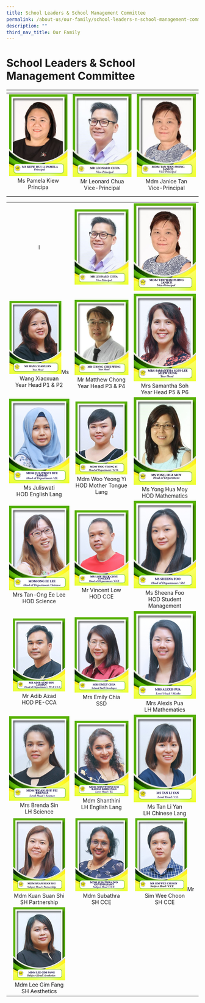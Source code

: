 ```yaml
---
title: School Leaders & School Management Committee
permalink: /about-us/our-family/school-leaders-n-school-management-committee/
description: ""
third_nav_title: Our Family
---
```

# School Leaders & School Management Committee

<table width="750px">
<thead>
  <tr>
    <th width="250px"></th>
    <th width="250px"></th>
    <th width="250px"></th>
  </tr>
</thead>
<tbody>
  <tr>
    <td width="250px" style="text-align: center;"> <img src="/images/About%20us/Leaders%20&%20Management%20Committee/SLM1.jpg"> Ms Pamela Kiew<br>Principa</td>
    <td width="250px" style="text-align: center;"><img src="/images/About%20us/Leaders%20&%20Management%20Committee/SLM2.jpg"> Mr Leonard Chua<br>Vice-Principal </td>
    <td width="250px" style="text-align: center;"><img src="/images/About%20us/Leaders%20&%20Management%20Committee/SLM3.jpg">Mdm Janice Tan<br>Vice-Principal </td>
  </tr>
  <tr>
    <td width="250px" style="text-align: center;"></td>
    <td width="250px" style="text-align: center;"></td>
    <td width="250px" style="text-align: center;"></td>
  </tr>
  <tr>
    <td width="250px" style="text-align: center;"></td>
    <td width="250px" style="text-align: center;"></td>
    <td width="250px" style="text-align: center;"></td>
  </tr>
</tbody>
</table>

|   |   |   |
|:-:|:-:|:-:|
|l |   ![](/images/About%20us/Leaders%20&%20Management%20Committee/SLM2.jpg) |  ![](/images/About%20us/Leaders%20&%20Management%20Committee/SLM3.jpg)  |
|  ![](/images/About%20us/Leaders%20&%20Management%20Committee/image6.png)Ms Wang Xiaoxuan<br>Year Head P1 & P2  |   ![](/images/About%20us/Leaders%20&%20Management%20Committee/SLM5.jpg) Mr Matthew Chong<br>Year Head P3 & P4  | ![](/images/About%20us/Leaders%20&%20Management%20Committee/image10.jpg) Mrs Samantha Soh<br>Year Head P5 & P6 |
| ![](/images/About%20us/Leaders%20&%20Management%20Committee/image3.jpg) Ms Juliswati<br>HOD English Lang  |  ![](/images/About%20us/Leaders%20&%20Management%20Committee/image9.png) Mdm Woo Yeong Yi<br>HOD Mother Tongue Lang |    ![](/images/About%20us/Leaders%20&%20Management%20Committee/SLM9.jpg) Ms Yong Hua Moy<br>HOD Mathematics  |
| ![](/images/About%20us/Leaders%20&%20Management%20Committee/image11.jpg) Mrs Tan-Ong Ee Lee<br>HOD Science |  ![](/images/About%20us/Leaders%20&%20Management%20Committee/image5.jpg) Mr Vincent Low<br>HOD CCE  |  ![](/images/About%20us/Leaders%20&%20Management%20Committee/image22.jpg)  Ms Sheena Foo<br>HOD Student Management  |
| ![](/images/About%20us/Leaders%20&%20Management%20Committee/image14.png)  Mr Adib Azad<br>HOD PE-CCA  | ![](/images/About%20us/Leaders%20&%20Management%20Committee/image8.jpg) Mrs Emily Chia<br>SSD |  ![](/images/About%20us/Leaders%20&%20Management%20Committee/image4.jpg) Mrs Alexis Pua<br>LH Mathematics |
|   ![](/images/About%20us/Leaders%20&%20Management%20Committee/image2.jpg) Mrs Brenda Sin<br>LH Science | ![](/images/About%20us/Leaders%20&%20Management%20Committee/image12.jpg) Mdm Shanthini<br>LH English Lang |  ![](/images/About%20us/Leaders%20&%20Management%20Committee/image19.jpg)Ms Tan Li Yan<br>LH Chinese Lang |
|   ![](/images/About%20us/Leaders%20&%20Management%20Committee/image1.png) Mdm Kuan Suan Shi<br>SH Partnership | ![](/images/About%20us/Leaders%20&%20Management%20Committee/image21.png) Mdm Subathra<br>SH CCE |  ![](/images/About%20us/Leaders%20&%20Management%20Committee/image7.png)Mr Sim Wee Choon<br>SH CCE |
|   ![](/images/About%20us/Leaders%20&%20Management%20Committee/image17.png) Mdm Lee Gim Fang<br>SH Aesthetics |    |  |